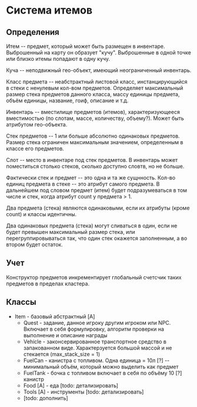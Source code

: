 ﻿
# Система итемов #

## Определения ##

Итем -- предмет, который может быть размещен в инвентаре. Выброшенный на карту он образует "кучу". 
Выброшенные в одной точке или близко итемы попадают в одну кучу.

Куча -- неподвижный гео-объект, имеющий неограниченный инвентарь.

Класс предмета -- неабстрактный листовой класс, инстанцирующийся в стеки с ненулевым кол-вом предметов.
Определяет максимальный размер стека предметов данного класса, массу единицы предмета, объём единицы, название, гоиф, описание и т.д.

Инвентарь -- вместилище предметов (итемов), характеризующееся вместимостью (по слотам, массе, количеству, объему?).
Может быть атрибутом гео-объекта.

Стек предметов -- 1 или больше абсолютно одинаковых предметов. Размер стека ограничен максимальным значением, определенным в классе его предметов.

Слот -- место в инвентаре под стек предметов. В инвентарь может поместиться столько стеков, сколько доступно словтв, но не больше.

Фактически стек и предмет -- это одна и та же сущнность. Кол-во единиц предмета в стеке -- это атрибут самого предмета.
В дальнейшем под словом предмет (итем) будет подразумеваться в том числе и стек, когда атрибут count у предмета > 1.

Два предмета (стека) являются одинаковыми, если их атрибуты (кроме count) и классы идентичны.

Два одинаковых предмета (стека) могут сливаться в один, если не будет превышен максимальный размер стека, или перегруппировываться так,
что один стек окажется заполненным, а во втором будет остаток.


## Учет ##

Конструктор предметов инкрементирует глобальный счетсчик таких предметов в пределах кластера.


## Классы ##

- Item - базовый абстрактный [A]
    - Quest - задание, данное игроку другим игроком или NPC. Включает в себя формулировку, алгоритм проверки на выполнение и описание награды
    - Vehicle - законсервированное транспортное средство в запакованном виде. Характерзуется большой массой и не стекается (max_stack_size = 1)
    - FuelCan - канистра с топливом. Одна единица = 10л [?] -- минимальный объём, который можно выделить как предмет
    - FuelTank - бочка с топливом включает в себя по объёму 10 [?] канистр
    - Food [A] - еда [todo: детализировать]
    - Tools [A] - инструменты [todo: детализировать]
    - [todo: дополнить]

    